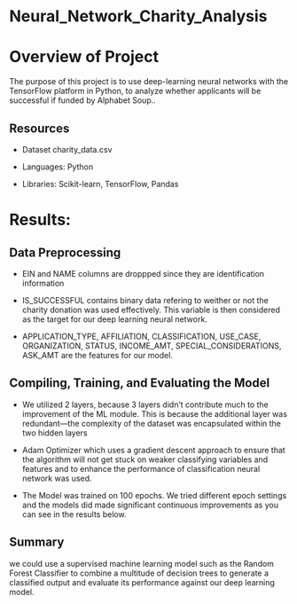 # Neural_Network_Charity_Analysis

# Overview of Project

The purpose of this project is to use deep-learning neural networks with the TensorFlow platform in Python, to analyze  whether applicants will be successful if funded by Alphabet Soup..

## Resources

- Dataset charity_data.csv

- Languages: Python

- Libraries: Scikit-learn, TensorFlow, Pandas

# Results:

## Data Preprocessing

- EIN and NAME columns are droppped since they are identification information

- IS_SUCCESSFUL contains binary data refering to weither or not the charity donation was used effectively. This variable is then considered as the target for our deep learning neural network.

- APPLICATION_TYPE, AFFILIATION, CLASSIFICATION, USE_CASE, ORGANIZATION, STATUS, INCOME_AMT, SPECIAL_CONSIDERATIONS, ASK_AMT are the features for our model.

## Compiling, Training, and Evaluating the Model

- We utilized 2 layers, because 3 layers didn’t contribute much to the improvement of the ML module. This is because the additional layer was redundant—the complexity of the dataset was encapsulated within the two hidden layers

- Adam Optimizer which uses a gradient descent approach to ensure that the algorithm will not get stuck on weaker classifying variables and features and to enhance the performance of classification neural network was used.

- The Model was trained on 100 epochs. We tried different epoch settings and the models did made significant continuous improvements as you can see in the results below.

## Summary

we could use a supervised machine learning model such as the Random Forest Classifier to combine a multitude of decision trees to generate a classified output and evaluate its performance against our deep learning model.

